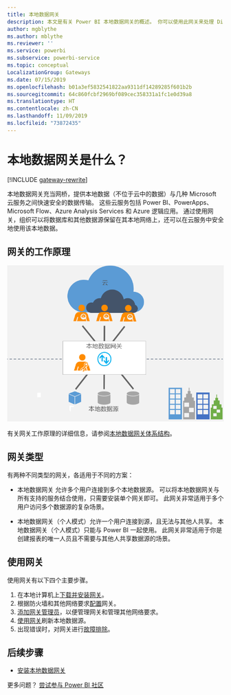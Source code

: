 ```yaml
---
title: 本地数据网关
description: 本文是有关 Power BI 本地数据网关的概述。 你可以使用此网关来处理 DirectQuery 数据源。 还可以使用此网关刷新具有本地数据的云数据集。
author: mgblythe
ms.author: mblythe
ms.reviewer: ''
ms.service: powerbi
ms.subservice: powerbi-service
ms.topic: conceptual
LocalizationGroup: Gateways
ms.date: 07/15/2019
ms.openlocfilehash: b01a3ef5832541822aa9311df14289285f601b2b
ms.sourcegitcommit: 64c860fcbf2969bf089cec358331a1fc1e0d39a8
ms.translationtype: HT
ms.contentlocale: zh-CN
ms.lasthandoff: 11/09/2019
ms.locfileid: "73872435"
---
```

# <a name="what-is-an-on-premises-data-gateway"></a>本地数据网关是什么？

[!INCLUDE [gateway-rewrite](includes/gateway-rewrite.md)]

本地数据网关充当网桥，提供本地数据（不位于云中的数据）与几种 Microsoft 云服务之间快速安全的数据传输。 这些云服务包括 Power BI、PowerApps、Microsoft Flow、Azure Analysis Services 和 Azure 逻辑应用。 通过使用网关，组织可以将数据库和其他数据源保留在其本地网络上，还可以在云服务中安全地使用该本地数据。

## <a name="how-the-gateway-works"></a>网关的工作原理

![网关概述](media/service-gateway-onprem/on-premises-data-gateway.png)

有关网关工作原理的详细信息，请参阅[本地数据网关体系结构](/data-integration/gateway/service-gateway-onprem-indepth)。

## <a name="types-of-gateways"></a>网关类型

有两种不同类型的网关，各适用于不同的方案：

* 本地数据网关  允许多个用户连接到多个本地数据源。 可以将本地数据网关与所有支持的服务结合使用，只需要安装单个网关即可。 此网关非常适用于多个用户访问多个数据源的复杂场景。

*  本地数据网关（个人模式）允许一个用户连接到源，且无法与其他人共享。 本地数据网关（个人模式）只能与 Power BI 一起使用。 此网关非常适用于你是创建报表的唯一人员且不需要与其他人共享数据源的场景。

## <a name="use-a-gateway"></a>使用网关

使用网关有以下四个主要步骤。

1. 在本地计算机上[下载并安装网关](/data-integration/gateway/service-gateway-install)。
1. 根据防火墙和其他网络要求[配置](/data-integration/gateway/service-gateway-app)网关。
1. [添加网关管理员](/data-integration/gateway/service-gateway-manage)，以便管理网关和管理其他网络要求。
1. [使用网关](service-gateway-sql-tutorial.md)刷新本地数据源。
1. 出现错误时，对网关进行[故障排除](service-gateway-onprem-tshoot.md)。

## <a name="next-steps"></a>后续步骤

* [安装本地数据网关](/data-integration/gateway/service-gateway-install)

更多问题？ [尝试参与 Power BI 社区](https://community.powerbi.com/)
